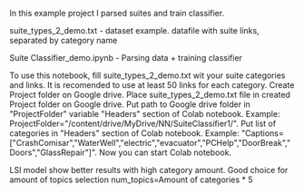In this example project I parsed suites and train classifier.

suite_types_2_demo.txt  - dataset example. datafile with suite links, separated by category name

Suite Classifier_demo.ipynb - Parsing data + training classifier


To use this notebook, fill suite_types_2_demo.txt wit your suite categories and links. It is recomended to use at least 50 links for each category. Create Project folder on Google drive. Place suite_types_2_demo.txt file in created Project folder on Google drive. Put path to Google drive folder in "ProjectFolder" variable "Headers" section of Colab notebook. Example: ProjectFolder="/content/drive/MyDrive/NN/SuiteClassifier1/". Put list of categories in "Headers" section of Colab notebook. Example: "Captions=["CrashComisar","WaterWell","electric","evacuator","PCHelp","DoorBreak","Doors","GlassRepair"]". Now you can start Colab notebook.

LSI model show better results with high category amount. Good choice for amount of topics selection num_topics=Amount of categories * 5
